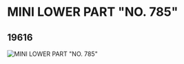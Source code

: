 # MINI LOWER PART "NO. 785"
## 19616
![MINI LOWER PART "NO. 785"](https://lc-www-live-s.legocdn.com/media/bricks/5/2/6100682.jpg)